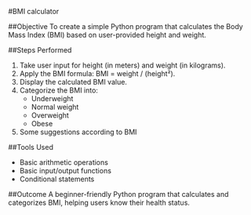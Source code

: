 #BMI calculator

##Objective
To create a simple Python program that calculates the Body Mass Index (BMI) based on user-provided height and weight.

##Steps Performed
1. Take user input for height (in meters) and weight (in kilograms).
2. Apply the BMI formula: BMI = weight / (height²).
3. Display the calculated BMI value.
4. Categorize the BMI into:
   - Underweight
   - Normal weight
   - Overweight
   - Obese
5. Some suggestions according to BMI

##Tools Used
- Basic arithmetic operations
- Basic input/output functions
- Conditional statements

##Outcome
A beginner-friendly Python program that calculates and categorizes BMI, helping users know their health status.
